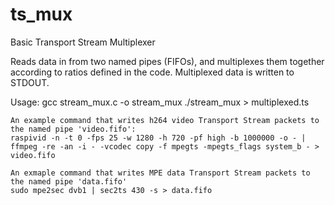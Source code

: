 # ts_mux
Basic Transport Stream Multiplexer

Reads data in from two named pipes (FIFOs), and multiplexes them together according to ratios defined in the code. Multiplexed data is written to STDOUT.

Usage:
	gcc stream_mux.c -o stream_mux
	./stream_mux > multiplexed.ts

	An example command that writes h264 video Transport Stream packets to the named pipe 'video.fifo':
	raspivid -n -t 0 -fps 25 -w 1280 -h 720 -pf high -b 1000000 -o - | ffmpeg -re -an -i - -vcodec copy -f mpegts -mpegts_flags system_b - > video.fifo

	An exmaple command that writes MPE data Transport Stream packets to the named pipe 'data.fifo'
	sudo mpe2sec dvb1 | sec2ts 430 -s > data.fifo